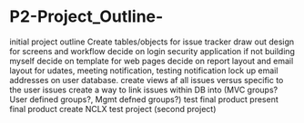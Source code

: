 # P2-Project_Outline-
initial project outline
Create tables/objects for issue tracker
draw out design for screens and workflow 
decide on login security application if not building myself
decide on template for web pages
decide on report layout and email layout for udates, meeting notification, testing notification
lock up email addresses on user database.
create views af all issues versus specific to the user issues
create a way to link issues within DB into (MVC groups?  User defined groups?, Mgmt defned groups?)
test final product
present final product
create NCLX test project (second project)
